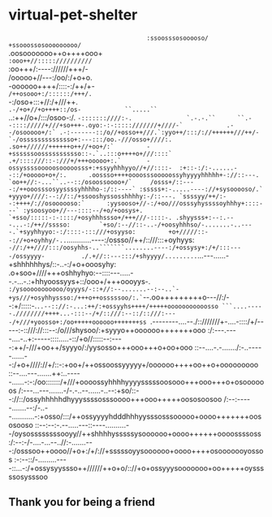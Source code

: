 # virtual-pet-shelter

`                                      :ssoosssosooooso/`                                          `
                                      +ssooossosooooooooo/`                                         
                                     .oosooooooo++o++++ooo+`                                        
                                     :ooo++//::::://////////`                                       
                                     :oo+++/:----://////+++/-                                       
                                     /ooooo+//---:/oo/:/+o+o.                                       
                                     -oooooo++++/::::-:/++/+-                                       
                                     `/++osooo+:/::::::/+++/.                                       
                                      `-:/oso+:::+//:/+///++.                                       
                                        `.-/+o+//+o++++::/os-            ``.....``                  
                                          `..:++//o+/:::/osoo-:/.   ```-:::::::////:-.              
                       `.-.-.``      ``.--:::://///+///+so+++-.oyo:-:-:::::///////+////-`           
                   .--/osooooo+/:` .-:-------::/o//+osso++///.`:yyo++/:::/://++++++///++/-          
                 `-/ossssssssssssso+:---:::/oo.-///osso+////:. .so++//////++++++o++//+oo+/:`        
                -+ssssssoosssssssssso::-.`..:::o++++o+///::::` .+/::::///::-:///+/+++ooooo+:.`      
               -ossyssssooooosooooosss+:+ssyyhhhyyo//+//::::-  :+::-:/:-......--::/+ooooo+o+/:.     
              .oossso++++oooosssooooossyhyyyyhhhhh+-://::---. `oo++//:-...``..--::/osoossoooo+/`    
              /osss+/::----:/++ooosssosyyssssyhhhho-:/::----` :sssss+:-.....----://+sysooooso/.`    
              +yyyo+////:--://::/+ssooshyssosshhhhy:-/::---. `ssssyy/++/:--:++++/://osoooooso:`     
              :yysooso+//-:/+oo///osssyhyssssoyhhhy+::::---` :ysoosyoo+//---::::--/+o/+oosys+.      
              `+sso/:::::-:-::::/+osyhhhssso+/+++///-::::-. .shyysss+:--:.---...-:/++//sssso:       
               `+so/:--//::-..-/+oosyhhhso/-.......-..----.`+syyhhyyo:-:/::::-:::///+osyyso:        
                 +o+/////::--://+o+oyhhy/-..```............----:/ossso//++/::///:::+oyhyys:`        
                 -//:/++////:::/oosyhhs-..```````........----:/+ossysy+:/+/:::----/ossyyyy-         
                ./.+//::---:::/+shyyyy/.........`...---......-+shhhhhhys/::-..-:/+o+ooosyhy:        
                .o+soo+////+++oshhyhyo:--::::---.....--.-...-.:+hhyoossyys+::/ooo+/+++oooyys-.``    
                :/ysooooooooooo/oyyys/-::+//:--.......--:--..`-+ys///+osyhhyssso:/+++o++osssssoo/:.`
             ``--.oo+++++++++o---//:/--:+/:::::-.`..--:://:-...:++/:+ossyyhs++++/+++++ooooooooooosso
     ```....-----.////////++++...-:::--/+/::///:--::/::///:----/+///+yoosso+:/oo+++++oooooo+++++++ss
 `.--------....--./::///////+-....-::::/+/-----:-::///://:::--:/o///shysoo/:+syyyo++oooooo+++++++ooo
:/:---.----....-..+:-----::::.....-::/+o//:::::--:----:++/-///+oo++/syyyo/:/yysosso+++ooo+++o+oo+ooo
::--....-.-......./:-..-----......--:/+o+////://+/::-:+oo+/++ossoossyyyyy+/oooooo++++oo++o+ooooooooo
::--....---.......++:..-----......-:-:/oo:::::::/+///+oooossyhhhhyyyysssssoosooo+++ooo+++o+osoooooos
/:---...---.......-/-.-..--......-..--:+so/::--://::/ossyhhhhhdhyyyssssosssoooo+++ooo+++++oososoosoo
/:--:-----.......--:/-..--...........-:+osso/:::/++ossyyyyhdddhhhyysssosssooooo+oooo+++++++oososooso
::--:--:-.--.....---::----..........--/oysossssssssooyy//++shhhhysssssysoooooo+oooo++++++oooossssoss
:/:--:-/-....-...--..//:-.......---:/osssoo++oooo//+o+:/+/://+sssssoyysoooooo+oooo++++osooooooyossos
:-:--::/-.........----::...-:/+ossysyyssso++//////++o+o/:://+o+ossyyysooooooo+oo+++++oysssssosysssoo




## Thank you for being a friend
